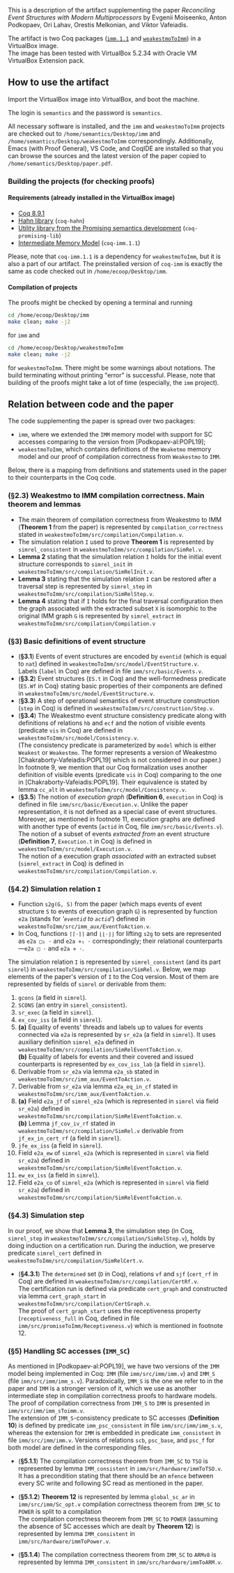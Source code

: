 This is a description of the artifact supplementing the paper 
*Reconciling Event Structures with Modern Multiprocessors*
by Evgenii Moiseenko, Anton Podkopaev, Ori Lahav, Orestis Melkonian, and Viktor Vafeiadis.

The artifact is two Coq packages
([`imm.1.1`](https://github.com/weakmemory/imm/tree/1.1) and [`weakestmoToImm`](https://github.com/weakmemory/weakestmoToImm)) in a VirtualBox image. <br />
The image has been tested with VirtualBox 5.2.34 with Oracle VM VirtualBox Extension pack.

## How to use the artifact
Import the VirtualBox image into VirtualBox, and boot the machine.

The login is `semantics` and the password is `semantics`.

All necessary software is installed, and the `imm` and `weakestmoToImm` projects are checked out to
`/home/semantics/Desktop/imm` and `/home/semantics/Desktop/weakestmoToImm` correspondingly.
Additionally, Emacs (with Proof General), VS Code, and CoqIDE are installed so that you can browse the sources
and the latest version of the paper copied to `/home/semantics/Desktop/paper.pdf`.

### Building the projects (for checking proofs)

#### Requirements (already installed in the VirtualBox image)
* [Coq 8.9.1](https://coq.inria.fr)
* [Hahn library](https://github.com/vafeiadis/hahn) (`coq-hahn`)
* [Utility library from the Promising semantics development](https://github.com/snu-sf/promising-lib) (`coq-promising-lib`)
* [Intermediate Memory Model](https://github.com/weakmemory/imm) (`coq-imm.1.1`)

Please, note that `coq-imm.1.1` is a dependency for `weakestmoToImm`, but it is also a part of our artifact.
The preinstalled version of `coq-imm` is exactly the same as code checked out in `/home/ecoop/Desktop/imm`.

#### Compilation of projects

The proofs might be checked by opening a terminal and running
```bash
cd /home/ecoop/Desktop/imm
make clean; make -j2
```
for `imm` and
```bash
cd /home/ecoop/Desktop/weakestmoToImm
make clean; make -j2
```
for `weakestmoToImm`.
There might be some warnings about notations. The build terminating without printing "error" is successful.
Please, note that building of the proofs might take a lot of time (especially, the `imm` project).

## Relation between code and the paper 

The code supplementing the paper is spread over two packages:

* `imm`, where we extended the `IMM` memory model with support for SC accesses comparing to the version from [Podkopaev-al:POPL19];
* `weakestmoToImm`, which contains definitions of the `Weaketmo` memory model and our proof of compilation correctness from `Weakestmo` to `IMM`.

Below, there is a mapping from definitions and statements used in the paper to their counterparts in the Coq code.


### (§2.3) Weakestmo to IMM compilation correctness. Main theorem and lemmas

* The main theorem of compilation correctness from Weakestmo to IMM (**Theorem 1** from the paper) is represented
  by `compilation_correctness` stated in `weakestmoToImm/src/compilation/Compilation.v`.
* The simulation relation `I` used to prove **Theorem 1** is represented by `simrel_consistent` in `weakestmoToImm/src/compilation/SimRel.v`.
* **Lemma 2** stating that the simulation relation `I` holds for the initial event structure corresponds to 
  `simrel_init` in `weakestmoToImm/src/compilation/SimRelInit.v`.
* **Lemma 3** stating that the simulation relation `I` can be restored after a traversal step is represented by
  `simrel_step` in `weakestmoToImm/src/compilation/SimRelStep.v`.
* **Lemma 4** stating that if `I` holds for the final traversal configuration 
  then the graph associated with the extracted subset `X` is isomorphic to the original IMM graph `G` 
  is represented by `simrel_extract` in `weakestmoToImm/src/compilation/Compilation.v`
  
### (§3) Basic definitions of event structure
* (**§3.1**) Events of event structures are encoded by `eventid` (which is equal to `nat`) defined in `weakestmoToImm/src/model/EventStructure.v`.
  <br />
  Labels (`label` in Coq) are defined in file `imm/src/basic/Events.v`.
* (**§3.2**) Event structures (`ES.t` in Coq) and the well-formedness predicate (`ES.Wf` in Coq) stating basic properties of their components
  are defined in `weakestmoToImm/src/model/EventStructure.v`.
* (**§3.3**) A step of operational semantics of event structure construction (`step` in Coq) is defined in `weakestmoToImm/src/construction/Step.v`.
* (**§3.4**) The Weakestmo event structure consistency predicate along with definitions of relations `hb` and `ecf` and the notion of visible events (predicate `vis` in Coq)
  are defined in `weakestmoToImm/src/model/Consistency.v`.
  <br />
  (The consistency predicate is parameterized by `model` which is either `Weakest` or `Weakestmo`.
   The former represents a version of Weakestmo [Chakraborty-Vafeiadis:POPL19] which is not considered in our paper.)
  <br />
  In footnote 9, we mention that our Coq formalization uses another definition of visible events (predicate `vis` in Coq) comparing
  to the one in [Chakraborty-Vafeiadis:POPL19].
  Their equivalence is stated by lemma `cc_alt` in `weakestmoToImm/src/model/Consistency.v`.
* (**§3.5**)
  The notion of *execution graph* (**Definition 6**, `execution` in Coq)
  is defined in file `imm/src/basic/Execution.v`.
  Unlike the paper representation, it is not defined as a special case of event structures.
  Moreover, as mentioned in footnote 11, execution graphs are defined with another type of events
  (`actid` in Coq, file `imm/src/basic/Events.v`).
  <br />
  The notion of a subset of events *extracted from* an event structure (**Definition 7**, `Execution.t` in Coq) is defined in `weakestmoToImm/src/model/Execution.v`.
  <br />
  The notion of a execution graph *associated with* an extracted subset (`simrel_extract` in Coq) is defined in `weakestmoToImm/src/compilation/Compilation.v`.

### (§4.2) Simulation relation `I`
* Function `s2g(G, S)` from the paper (which maps events of event structure `S` to events of execution graph `G`)
  is represented by function `e2a` (stands for *'`eventid` to `actid`'*) defined in `weakestmoToImm/src/imm_aux/EventToAction.v`.
* In Coq, functions `⌈⌈·⌉⌉` and `⌊⌊·⌋⌋` for lifting `s2g` to sets are represented as `e2a □₁ ·` and `e2a ⋄₁ ·` correspondingly;
  their relational counterparts—`e2a □ ·` and `e2a ⋄ ·`.

The simulation relation `I` is represented by `simrel_consistent` (and its part `simrel`) in `weakestmoToImm/src/compilation/SimRel.v`.
Below, we map elements of the paper's version of `I` to the Coq version.
Most of them are represented by fields of `simrel` or derivable from them:

1. `gcons` (a field in `simrel`).
2. `SCONS` (an entry in `simrel_consistent`).
3. `sr_exec` (a field in `simrel`).
4. `ex_cov_iss` (a field in `simrel`).
5. **(a)** Equality of events' threads and labels up to values for events connected via `e2a` 
   is represented by `sr_e2a` (a field in `simrel`).
   It uses auxiliary definition `simrel_e2a` defined in `weakestmoToImm/src/compilation/SimRelEventToAction.v`.
   <br />
   **(b)** Equality of labels for events and their covered and issued counterparts is represented by `ex_cov_iss_lab` (a field in `simrel`).
6. Derivable from `sr_e2a` via lemma `e2a_sb` stated in `weakestmoToImm/src/imm_aux/EventToAction.v`.
7. Derivable from `sr_e2a` via lemma `e2a_eq_in_cf` stated in `weakestmoToImm/src/imm_aux/EventToAction.v`.
8. **(a)** Field `e2a_jf` of `simrel_e2a` (which is represented in `simrel` via field `sr_e2a`) defined in `weakestmoToImm/src/compilation/SimRelEventToAction.v`.
   <br />
   **(b)** Lemma `jf_cov_iv_rf` stated in `weakestmoToImm/src/compilation/SimRel.v` derivable from `jf_ex_in_cert_rf` (a field in `simrel`).
9. `jfe_ex_iss` (a field in `simrel`).
10. Field `e2a_ew` of `simrel_e2a` (which is represented in `simrel` via field `sr_e2a`) defined in `weakestmoToImm/src/compilation/SimRelEventToAction.v`.
11. `ew_ex_iss` (a field in `simrel`).
12. Field `e2a_co` of `simrel_e2a` (which is represented in `simrel` via field `sr_e2a`) defined in `weakestmoToImm/src/compilation/SimRelEventToAction.v`.

### (§4.3) Simulation step

In our proof, we show that **Lemma 3**, the simulation step (in Coq, `simrel_step` in `weakestmoToImm/src/compilation/SimRelStep.v`),
holds by doing induction on a certification run.
During the induction, we preserve predicate `simrel_cert` defined in `weakestmoToImm/src/compilation/SimRelCert.v`.

* (**§4.3.1**) The `determined` set  (`D` in Coq), relations `vf` and `sjf` (`cert_rf` in Coq) are defined in `weakestmoToImm/src/compilation/CertRf.v`.
  <br />
  The certification run is defined via predicate `cert_graph` and constructed via lemma `cert_graph_start` in `weakestmoToImm/src/compilation/CertGraph.v`.
  <br />
  The proof of `cert_graph_start` uses the receptiveness property
  (`receptiveness_full` in Coq, defined in file `imm/src/promiseToImm/Receptiveness.v`)
  which is mentioned in footnote 12.
  
### (§5) Handling SC accesses (`IMM_SC`)
As mentioned in [Podkopaev-al:POPL19], we have two versions of the `IMM` model being implemented in Coq:
`IMM` (file `imm/src/imm/imm.v`) and `IMM_S` (file `imm/src/imm/imm_s.v`).
Paradoxically, `IMM_S` is the one we refer to in the paper and `IMM` is a stronger version of it, which we use as another intermediate
step in compilation correctness proofs to hardware models.
The proof of compilation correctness from `IMM_S` to `IMM` is presented in
`imm/src/imm/imm_sToimm.v`.
<br />
The extension of `IMM_S`-consistency predicate to SC accesses (**Definition 10**) is defined by 
predicate `imm_psc_consistent` in file `imm/src/imm/imm_s.v`,
whereas the extension for `IMM` is embedded in predicate `imm_consistent` in file `imm/src/imm/imm.v`.
Versions of relations `scb`, `psc_base`, and `psc_f` for both model are defined in the corresponding files. 
  
* (**§5.1.1**) The compilation correctness theorem from `IMM_SC` to `TSO` is represented by lemma `IMM_consistent`
  in `imm/src/hardware/immToTSO.v`.
  It has a precondition stating that there should be an `mfence` between every SC write and following SC read as mentioned in the paper.

* (**§5.1.2**) **Theorem 12** is represented by lemma `global_sc_ar` in
  `imm/src/imm/Sc_opt.v`
  compilation correctness theorem from `IMM_SC` to `POWER` is split to a compilation 
  <br />
  The compilation correctness theorem from `IMM_SC` to `POWER` (assuming the absence of SC accesses which are dealt by **Theorem 12**)
  is represented by lemma `IMM_consistent`
  in `imm/src/hardware/immToPower.v`.

* (**§5.1.4**) The compilation correctness theorem from `IMM_SC` to `ARMv8` is represented by lemma `IMM_consistent`
  in `imm/src/hardware/immToARM.v`.
